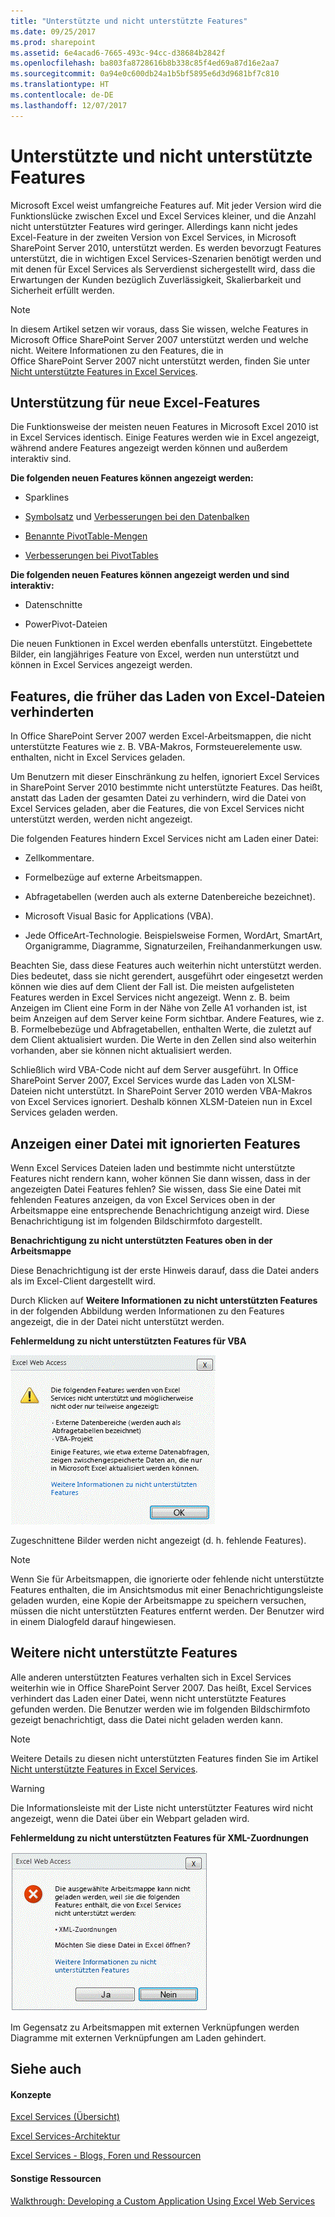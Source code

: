 ```yaml
---
title: "Unterstützte und nicht unterstützte Features"
ms.date: 09/25/2017
ms.prod: sharepoint
ms.assetid: 6e4acad6-7665-493c-94cc-d38684b2842f
ms.openlocfilehash: ba803fa8728616b8b338c85f4ed69a87d16e2aa7
ms.sourcegitcommit: 0a94e0c600db24a1b5bf5895e6d3d9681bf7c810
ms.translationtype: HT
ms.contentlocale: de-DE
ms.lasthandoff: 12/07/2017
---
```

# <a name="supported-and-unsupported-features"></a>Unterstützte und nicht unterstützte Features


  
    
    

Microsoft Excel weist umfangreiche Features auf. Mit jeder Version wird die Funktionslücke zwischen Excel und Excel Services kleiner, und die Anzahl nicht unterstützter Features wird geringer. Allerdings kann nicht jedes Excel-Feature in der zweiten Version von Excel Services, in Microsoft SharePoint Server 2010, unterstützt werden. Es werden bevorzugt Features unterstützt, die in wichtigen Excel Services-Szenarien benötigt werden und mit denen für Excel Services als Serverdienst sichergestellt wird, dass die Erwartungen der Kunden bezüglich Zuverlässigkeit, Skalierbarkeit und Sicherheit erfüllt werden.
  
> [!NOTE]
> In diesem Artikel setzen wir voraus, dass Sie wissen, welche Features in Microsoft Office SharePoint Server 2007 unterstützt werden und welche nicht. Weitere Informationen zu den Features, die in Office SharePoint Server 2007 nicht unterstützt werden, finden Sie unter [Nicht unterstützte Features in Excel Services]((http://msdn.microsoft.com/de-DE/library/ms496823.aspx)). 
  
    
    


## <a name="support-for-new-excel-features"></a>Unterstützung für neue Excel-Features

Die Funktionsweise der meisten neuen Features in Microsoft Excel 2010 ist in Excel Services identisch. Einige Features werden wie in Excel angezeigt, während andere Features angezeigt werden können und außerdem interaktiv sind.
  
    
    
 **Die folgenden neuen Features können angezeigt werden:**
  
    
    

- Sparklines
    
  
-  [Symbolsatz]((http://blogs.msdn.com/excel/archive/2009/08/05/icon-set-improvements-in-excel-2010.aspx)) und [Verbesserungen bei den Datenbalken]((http://blogs.msdn.com/excel/archive/2009/08/07/data-bar-improvements-in-excel-2010.aspx))
    
  
-  [Benannte PivotTable-Mengen]((http://blogs.msdn.com/excel/archive/2009/10/05/pivottable-named-sets-in-excel-2010.aspx))
    
  
-  [Verbesserungen bei PivotTables]((http://blogs.msdn.com/excel/archive/2009/10/15/a-few-more-pivottable-improvements-in-excel-2010.aspx))
    
  
 **Die folgenden neuen Features können angezeigt werden und sind interaktiv:**
  
    
    

- Datenschnitte
    
  
- PowerPivot-Dateien
    
  
Die neuen Funktionen in Excel werden ebenfalls unterstützt. Eingebettete Bilder, ein langjähriges Feature von Excel, werden nun unterstützt und können in Excel Services angezeigt werden. 
  
    
    

## <a name="features-that-previously-prevented-excel-files-from-loading"></a>Features, die früher das Laden von Excel-Dateien verhinderten

In Office SharePoint Server 2007 werden Excel-Arbeitsmappen, die nicht unterstützte Features wie z. B. VBA-Makros, Formsteuerelemente usw. enthalten, nicht in Excel Services geladen.
  
    
    
Um Benutzern mit dieser Einschränkung zu helfen, ignoriert Excel Services in SharePoint Server 2010 bestimmte nicht unterstützte Features. Das heißt, anstatt das Laden der gesamten Datei zu verhindern, wird die Datei von Excel Services geladen, aber die Features, die von Excel Services nicht unterstützt werden, werden nicht angezeigt.
  
    
    
Die folgenden Features hindern Excel Services nicht am Laden einer Datei:
  
    
    

- Zellkommentare.
    
  
- Formelbezüge auf externe Arbeitsmappen.
    
  
- Abfragetabellen (werden auch als externe Datenbereiche bezeichnet).
    
  
- Microsoft Visual Basic for Applications (VBA).
    
  
- Jede OfficeArt-Technologie. Beispielsweise Formen, WordArt, SmartArt, Organigramme, Diagramme, Signaturzeilen, Freihandanmerkungen usw.
    
  
Beachten Sie, dass diese Features auch weiterhin nicht unterstützt werden. Dies bedeutet, dass sie nicht gerendert, ausgeführt oder eingesetzt werden können wie dies auf dem Client der Fall ist. Die meisten aufgelisteten Features werden in Excel Services nicht angezeigt. Wenn z. B. beim Anzeigen im Client eine Form in der Nähe von Zelle A1 vorhanden ist, ist beim Anzeigen auf dem Server keine Form sichtbar. Andere Features, wie z. B. Formelbebezüge und Abfragetabellen, enthalten Werte, die zuletzt auf dem Client aktualisiert wurden. Die Werte in den Zellen sind also weiterhin vorhanden, aber sie können nicht aktualisiert werden. 
  
    
    
Schließlich wird VBA-Code nicht auf dem Server ausgeführt. In Office SharePoint Server 2007, Excel Services wurde das Laden von XLSM-Dateien nicht unterstützt. In SharePoint Server 2010 werden VBA-Makros von Excel Services ignoriert. Deshalb können XLSM-Dateien nun in Excel Services geladen werden.
  
    
    

## <a name="viewing-a-file-with-ignored-features"></a>Anzeigen einer Datei mit ignorierten Features

Wenn Excel Services Dateien laden und bestimmte nicht unterstützte Features nicht rendern kann, woher können Sie dann wissen, dass in der angezeigten Datei Features fehlen? Sie wissen, dass Sie eine Datei mit fehlenden Features anzeigen, da von Excel Services oben in der Arbeitsmappe eine entsprechende Benachrichtigung anzeigt wird. Diese Benachrichtigung ist im folgenden Bildschirmfoto dargestellt.
  
    
    

**Benachrichtigung zu nicht unterstützten Features oben in der Arbeitsmappe**

  
    
    
Diese Benachrichtigung ist der erste Hinweis darauf, dass die Datei anders als im Excel-Client dargestellt wird.
  
    
    
Durch Klicken auf **Weitere Informationen zu nicht unterstützten Features** in der folgenden Abbildung werden Informationen zu den Features angezeigt, die in der Datei nicht unterstützt werden.
  
    
    

**Fehlermeldung zu nicht unterstützten Features für VBA**

  
    
    

  
    
    
![Fehlermeldung zu nicht unterstütztem Feature für VBA](../images/aebc97ae-c886-4d50-94ff-238049a259c7.gif)
  
    
    
Zugeschnittene Bilder werden nicht angezeigt (d. h. fehlende Features). 
  
> [!NOTE]
> Wenn Sie für Arbeitsmappen, die ignorierte oder fehlende nicht unterstützte Features enthalten, die im Ansichtsmodus mit einer Benachrichtigungsleiste geladen wurden, eine Kopie der Arbeitsmappe zu speichern versuchen, müssen die nicht unterstützten Features entfernt werden. Der Benutzer wird in einem Dialogfeld darauf hingewiesen. 
  
    
    


## <a name="other-unsupported-features"></a>Weitere nicht unterstützte Features

Alle anderen unterstützten Features verhalten sich in Excel Services weiterhin wie in Office SharePoint Server 2007. Das heißt, Excel Services verhindert das Laden einer Datei, wenn nicht unterstützte Features gefunden werden. Die Benutzer werden wie im folgenden Bildschirmfoto gezeigt benachrichtigt, dass die Datei nicht geladen werden kann. 
  
> [!NOTE]
> Weitere Details zu diesen nicht unterstützten Features finden Sie im Artikel [Nicht unterstützte Features in Excel Services]((http://msdn.microsoft.com/de-DE/library/ms496823.aspx)).
  
> [!WARNING]
> Die Informationsleiste mit der Liste nicht unterstützter Features wird nicht angezeigt, wenn die Datei über ein Webpart geladen wird. 
  
    
    


**Fehlermeldung zu nicht unterstützten Features für XML-Zuordnungen**

  
    
    

  
    
    
![Fehlermeldung zu nicht unterstützten Features für XML-Zuordnungen](../images/7745688c-c612-4a38-b8aa-b5fdb5e4eeb8.gif)
  
    
    
Im Gegensatz zu Arbeitsmappen mit externen Verknüpfungen werden Diagramme mit externen Verknüpfungen am Laden gehindert. 
  
    
    

## <a name="see-also"></a>Siehe auch


#### <a name="concepts"></a>Konzepte


  
    
    
 [Excel Services (Übersicht)](excel-services-overview.md)
  
    
    
 [Excel Services-Architektur](excel-services-architecture.md)
  
    
    
 [Excel Services - Blogs, Foren und Ressourcen](excel-services-blogs-forums-and-resources.md)
#### <a name="other-resources"></a>Sonstige Ressourcen


  
    
    
 [Walkthrough: Developing a Custom Application Using Excel Web Services](walkthrough-developing-a-custom-application-using-excel-web-services.md)
